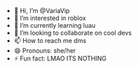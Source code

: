 - 👋 Hi, I’m @VariaVip
- 👀 I’m interested in roblox
- 🌱 I’m currently learning luau
- 💞️ I’m looking to collaborate on cool devs
- 📫 How to reach me dms
- 😄 Pronouns: she/her
- ⚡ Fun fact: LMAO ITS NOTHING

<!---
VariaVip/VariaVip is a ✨ special ✨ repository because its `README.md` (this file) appears on your GitHub profile.
You can click the Preview link to take a look at your changes.
--->
